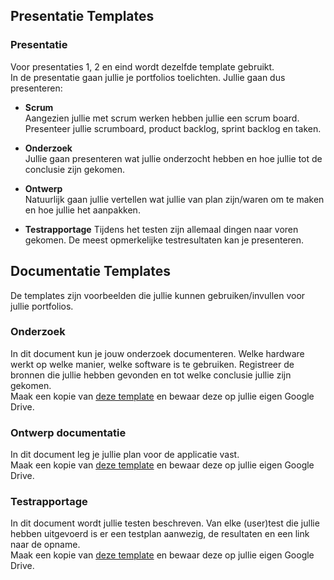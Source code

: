 ## Presentatie Templates
### Presentatie
Voor presentaties 1, 2 en eind wordt dezelfde template gebruikt.  
In de presentatie gaan jullie je portfolios toelichten. Jullie gaan dus presenteren:
* **Scrum**  
Aangezien jullie met scrum werken hebben jullie een scrum board. Presenteer jullie scrumboard, product backlog, sprint backlog en taken.

* **Onderzoek**  
Jullie gaan presenteren wat jullie onderzocht hebben en hoe jullie tot de conclusie zijn gekomen.   

* **Ontwerp**  
Natuurlijk gaan jullie vertellen wat jullie van plan zijn/waren om te maken en hoe jullie het aanpakken.

* **Testrapportage**
Tijdens het testen zijn allemaal dingen naar voren gekomen. De meest opmerkelijke testresultaten kan je presenteren.


## Documentatie Templates
De templates zijn voorbeelden die jullie kunnen gebruiken/invullen voor jullie portfolios.
### Onderzoek
In dit document kun je jouw onderzoek documenteren. Welke hardware werkt op welke manier, welke software is te gebruiken. Registreer de bronnen die jullie hebben gevonden en tot welke conclusie jullie zijn gekomen.  
Maak een kopie van [deze template](https://docs.google.com/document/d/1UOHzsrJG-jTmp1lTipodYmyVxfs44spd-Fb58vNOdc8/edit?usp=sharing) en bewaar deze op jullie eigen Google Drive.

### Ontwerp documentatie
In dit document leg je jullie plan voor de applicatie vast.  
Maak een kopie van [deze template](https://docs.google.com/document/d/1Rk-znsZFRb4fy887oo4ikO2T7b1s4hj76YtjpKLXk8g/edit?usp=sharing) en bewaar deze op jullie eigen Google Drive.

### Testrapportage
In dit document wordt jullie testen beschreven. Van elke (user)test die jullie hebben uitgevoerd is er een testplan aanwezig, de resultaten en een link naar de opname.  
Maak een kopie van [deze template](https://docs.google.com/document/d/12i8R12Di448tfnpkvudernQsjStJWFFyxll8Lua3td8/edit?usp=sharing) en bewaar deze op jullie eigen Google Drive.
